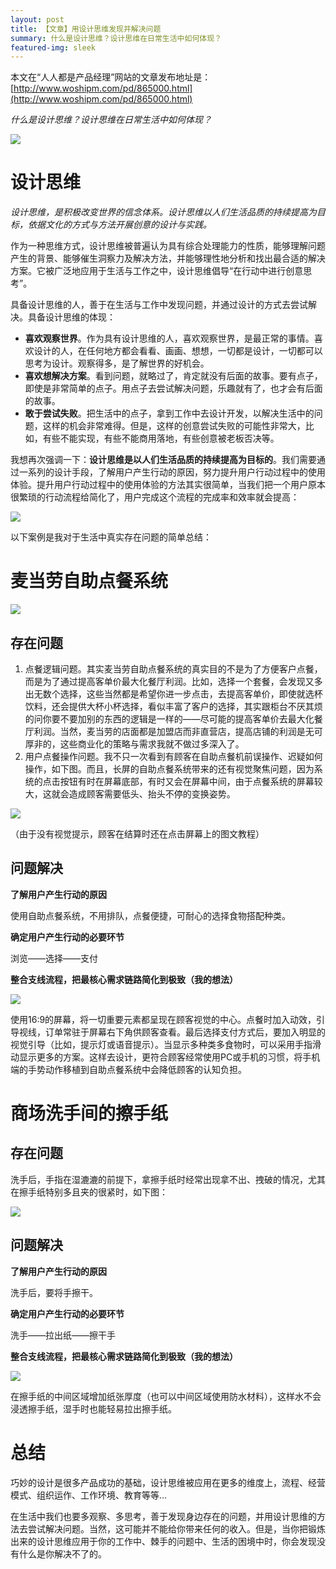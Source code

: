 ```yaml
---
layout: post
title: 【文章】用设计思维发现并解决问题
summary: 什么是设计思维？设计思维在日常生活中如何体现？
featured-img: sleek
---
```


本文在“人人都是产品经理”网站的文章发布地址是：[http://www.woshipm.com/pd/865000.html](http://www.woshipm.com/pd/865000.html)

*什么是设计思维？设计思维在日常生活中如何体现？*

![](https://i.imgur.com/s6zFhhG.jpg)

# 设计思维 #

*设计思维，是积极改变世界的信念体系。设计思维以人们生活品质的持续提高为目标，依据文化的方式与方法开展创意的设计与实践。*

作为一种思维方式，设计思维被普遍认为具有综合处理能力的性质，能够理解问题产生的背景、能够催生洞察力及解决方法，并能够理性地分析和找出最合适的解决方案。它被广泛地应用于生活与工作之中，设计思维倡导“在行动中进行创意思考”。

具备设计思维的人，善于在生活与工作中发现问题，并通过设计的方式去尝试解决。具备设计思维的体现：

- **喜欢观察世界**。作为具有设计思维的人，喜欢观察世界，是最正常的事情。喜欢设计的人，在任何地方都会看看、画画、想想，一切都是设计，一切都可以思考为设计。观察得多，是了解世界的好机会。
- **喜欢想解决方案**。看到问题，就略过了，肯定就没有后面的故事。要有点子，即使是非常简单的点子。用点子去尝试解决问题，乐趣就有了，也才会有后面的故事。
- **敢于尝试失败**。把生活中的点子，拿到工作中去设计开发，以解决生活中的问题，这样的机会非常难得。但是，这样的创意尝试失败的可能性非常大，比如，有些不能实现，有些不能商用落地，有些创意被老板否决等。

我想再次强调一下：**设计思维是以人们生活品质的持续提高为目标的**。我们需要通过一系列的设计手段，了解用户产生行动的原因，努力提升用户行动过程中的使用体验。提升用户行动过程中的使用体验的方法其实很简单，当我们把一个用户原本很繁琐的行动流程给简化了，用户完成这个流程的完成率和效率就会提高：

![](https://i.imgur.com/UEVoLA0.png)

以下案例是我对于生活中真实存在问题的简单总结：

# 麦当劳自助点餐系统 #

![](https://i.imgur.com/vyV4DWd.jpg)

## 存在问题 ##

1. 点餐逻辑问题。其实麦当劳自助点餐系统的真实目的不是为了方便客户点餐，而是为了通过提高客单价最大化餐厅利润。比如，选择一个套餐，会发现又多出无数个选择，这些当然都是希望你进一步点击，去提高客单价，即使就选杯饮料，还会提供大杯小杯选择，看似丰富了客户的选择，其实跟柜台不厌其烦的问你要不要加别的东西的逻辑是一样的——尽可能的提高客单价去最大化餐厅利润。当然，麦当劳的店面都是加盟店而非直营店，提高店铺的利润是无可厚非的，这些商业化的策略与需求我就不做过多深入了。
2. 用户点餐操作问题。我不只一次看到有顾客在自助点餐机前误操作、迟疑如何操作，如下图。而且，长屏的自助点餐系统带来的还有视觉聚焦问题，因为系统的点击按钮有时在屏幕底部，有时又会在屏幕中间，由于点餐系统的屏幕较大，这就会造成顾客需要低头、抬头不停的变换姿势。

![](https://i.imgur.com/XIcvO4A.png)

（由于没有视觉提示，顾客在结算时还在点击屏幕上的图文教程）

## 问题解决 ##

**了解用户产生行动的原因**

使用自助点餐系统，不用排队，点餐便捷，可耐心的选择食物搭配种类。

**确定用户产生行动的必要环节**

浏览——选择——支付

**整合支线流程，把最核心需求链路简化到极致（我的想法）**

![](https://i.imgur.com/X6Rh7Zc.png)

使用16:9的屏幕，将一切重要元素都呈现在顾客视觉的中心。点餐时加入动效，引导视线，订单常驻于屏幕右下角供顾客查看。最后选择支付方式后，要加入明显的视觉引导（比如，提示灯或语音提示）。当显示多种类多食物时，可以采用手指滑动显示更多的方案。这样去设计，更符合顾客经常使用PC或手机的习惯，将手机端的手势动作移植到自助点餐系统中会降低顾客的认知负担。

# 商场洗手间的擦手纸 #

## 存在问题 ##

洗手后，手指在湿漉漉的前提下，拿擦手纸时经常出现拿不出、拽破的情况，尤其在擦手纸特别多且夹的很紧时，如下图：

![](https://i.imgur.com/BUd42iD.jpg)

## 问题解决 ##

**了解用户产生行动的原因**

洗手后，要将手擦干。

**确定用户产生行动的必要环节**

洗手——拉出纸——擦干手

**整合支线流程，把最核心需求链路简化到极致（我的想法）**

![](https://i.imgur.com/eA6hofb.png)

在擦手纸的中间区域增加纸张厚度（也可以中间区域使用防水材料），这样水不会浸透擦手纸，湿手时也能轻易拉出擦手纸。

# 总结 #

巧妙的设计是很多产品成功的基础，设计思维被应用在更多的维度上，流程、经营模式、组织运作、工作环境、教育等等…

在生活中我们也要多观察、多思考，善于发现身边存在的问题，并用设计思维的方法去尝试解决问题。当然，这可能并不能给你带来任何的收入。但是，当你把锻炼出来的设计思维应用于你的工作中、棘手的问题中、生活的困境中时，你会发现没有什么是你解决不了的。


